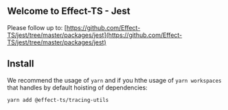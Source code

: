 ## Welcome to Effect-TS - Jest

Please follow up to: [https://github.com/Effect-TS/jest/tree/master/packages/jest](https://github.com/Effect-TS/jest/tree/master/packages/jest)

## Install

We recommend the usage of `yarn` and if you hthe usage of `yarn workspaces` that handles by default hoisting of dependencies:

```sh
yarn add @effect-ts/tracing-utils
```
